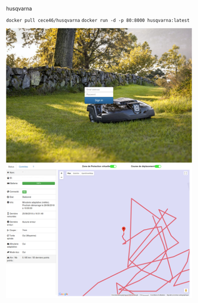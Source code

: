 husqvarna

`docker pull cece46/husqvarna`
`docker run -d -p 80:8000 husqvarna:latest`

![alt text](https://github.com/cece46/husqvarna/blob/master/demo_auth.png)
![alt text](https://github.com/cece46/husqvarna/blob/master/demo.png)
